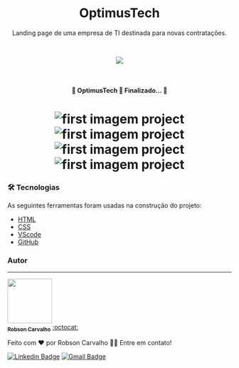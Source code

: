<h1 align="center">OptimusTech</h1>

<p align="center">Landing page de uma empresa de TI destinada para novas contratações.</p>

<br>

<p align="center">
  <a  href="https://ti-company-landing-page.vercel.app/" >
    <img src="https://img.shields.io/static/v1?label=Production&message=OptimusTech&color=8E2424&style=for-the-badge&logo=ghost"/>
  </a>
</p>

<br>

<h4 align="center"> 
	🎉  OptimusTech 🚀 Finalizado...  🎉
</h4>

<h1 align="center">
  <img alt="first imagem project" title="first imagem project" src="https://github.com/Robson-Carvalho/TI-company-landing-page/blob/main/images/first%20image%20project.png?raw=true" />
  
  <img alt="first imagem project" title="first imagem project" src="https://github.com/Robson-Carvalho/TI-company-landing-page/blob/main/images/second%20image%20project.png?raw=true" />
  
  <img alt="first imagem project" title="first imagem project" src="https://github.com/Robson-Carvalho/TI-company-landing-page/blob/main/images/third%20image%20project.png?raw=true" />
  
  <img alt="first imagem project" title="first imagem project" src="https://github.com/Robson-Carvalho/TI-company-landing-page/blob/main/images/fourth%20image%20project.png?raw=true" />
</h1>

### 🛠 Tecnologias

As seguintes ferramentas foram usadas na construção do projeto:

- [HTML](https://developer.mozilla.org/pt-BR/docs/Web/HTML)
- [CSS](https://developer.mozilla.org/pt-BR/docs/Web/CSS)
- [VScode](https://code.visualstudio.com/)
- [GitHub](https://git-scm.com/)

### Autor

---

<a href="https://github.com/Robson-Carvalho">
 <img style="border-radius="50px;"" src="https://avatars.githubusercontent.com/u/82351564?v=4" width="100px;" alt=""/>
 <br />
 <sub><b>Robson Carvalho</b></sub></a> <a href="https://github.com/Robson-Carvalho" title="GitHub">:octocat:</a>

Feito com ❤️ por Robson Carvalho 👋🏽 Entre em contato!

[![Linkedin Badge](https://img.shields.io/badge/-Robson-blue?style=flat-square&logo=Linkedin&logoColor=white&link=https://www.linkedin.com/in/devrobson/)](https://www.linkedin.com/in/devrobson/)
[![Gmail Badge](https://img.shields.io/badge/-robson73904@gmail.com-c14438?style=flat-square&logo=Gmail&logoColor=white&link=mailto:robson73904@gmail.com)](mailto:robson73904@gmail.com)
